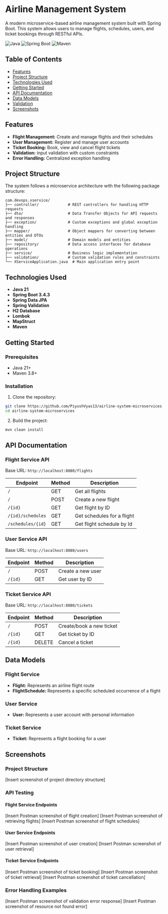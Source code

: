 # Airline Management System

A modern microservice-based airline management system built with Spring Boot. This system allows users to manage flights, schedules, users, and ticket bookings through RESTful APIs.

![Java](https://img.shields.io/badge/Java-21-orange)
![Spring Boot](https://img.shields.io/badge/Spring%20Boot-3.4.3-green)
![Maven](https://img.shields.io/badge/Maven-3.8.1-blue)

## Table of Contents

- [Features](#features)
- [Project Structure](#project-structure)
- [Technologies Used](#technologies-used)
- [Getting Started](#getting-started)
- [API Documentation](#api-documentation)
- [Data Models](#data-models)
- [Validation](#validation)
- [Screenshots](#screenshots)

## Features

- **Flight Management:** Create and manage flights and their schedules
- **User Management:** Register and manage user accounts
- **Ticket Booking:** Book, view and cancel flight tickets
- **Validation:**  input validation with custom constraints
- **Error Handling:** Centralized exception handling

## Project Structure

The system follows a microservice architecture with the following package structure:

```
com.devops.xservice/
├── controller/             # REST controllers for handling HTTP requests
├── dto/                    # Data Transfer Objects for API requests and responses
├── exception/              # Custom exceptions and global exception handling
├── mapper/                 # Object mappers for converting between entities and DTOs
├── model/                  # Domain models and entities
├── repository/             # Data access interfaces for database operations
├── service/                # Business logic implementation
├── validation/             # Custom validation rules and constraints
└── XServiceApplication.java  # Main application entry point
```

## Technologies Used

- **Java 21**
- **Spring Boot 3.4.3**
- **Spring Data JPA**
- **Spring Validation**
- **H2 Database**
- **Lombok**
- **MapStruct**
- **Maven**

## Getting Started

### Prerequisites

- Java 21+
- Maven 3.8+

### Installation

1. Clone the repository:

```bash
git clone https://github.com/PiyushVyas13/airline-system-microservices.git
cd airline-system-microservices
```

2. Build the project:

```bash
mvn clean install
```

## API Documentation

### Flight Service API

Base URL: `http://localhost:8080/flights`

| Endpoint | Method | Description |
|----------|--------|-------------|
| `/` | GET | Get all flights |
| `/` | POST | Create a new flight |
| `/{id}` | GET | Get flight by ID |
| `/{id}/schedules` | GET | Get schedules for a flight |
| `/schedules/{id}` | GET | Get flight schedule by Id |


### User Service API

Base URL: `http://localhost:8080/users`

| Endpoint | Method | Description |
|----------|--------|-------------|
| `/` | POST | Create a new user |
| `/{id}` | GET | Get user by ID |

### Ticket Service API

Base URL: `http://localhost:8080/tickets`

| Endpoint | Method | Description |
|----------|--------|-------------|
| `/` | POST | Create/book a new ticket |
| `/{id}` | GET | Get ticket by ID |
| `/{id}` | DELETE | Cancel a ticket |


## Data Models

### Flight Service

- **Flight:** Represents an airline flight route
- **FlightSchedule:** Represents a specific scheduled occurrence of a flight

### User Service

- **User:** Represents a user account with personal information

### Ticket Service

- **Ticket:** Represents a flight booking for a user

## Screenshots

### Project Structure
[Insert screenshot of project directory structure]

### API Testing

#### Flight Service Endpoints
[Insert Postman screenshot of flight creation]
[Insert Postman screenshot of retrieving flights]
[Insert Postman screenshot of flight schedules]

#### User Service Endpoints
[Insert Postman screenshot of user creation]
[Insert Postman screenshot of user retrieval]

#### Ticket Service Endpoints
[Insert Postman screenshot of ticket booking]
[Insert Postman screenshot of ticket retrieval]
[Insert Postman screenshot of ticket cancellation]

### Error Handling Examples
[Insert Postman screenshot of validation error response]
[Insert Postman screenshot of resource not found error]